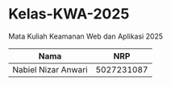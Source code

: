 # Kelas-KWA-2025
Mata Kuliah Keamanan Web dan Aplikasi 2025

| Nama | NRP |
| :---: | :---: |
| Nabiel Nizar Anwari | 5027231087 |